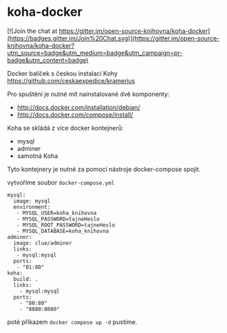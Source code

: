 koha-docker
======

[![Join the chat at https://gitter.im/open-source-knihovna/koha-docker](https://badges.gitter.im/Join%20Chat.svg)](https://gitter.im/open-source-knihovna/koha-docker?utm_source=badge&utm_medium=badge&utm_campaign=pr-badge&utm_content=badge)

Docker balíček s českou instalací Kohy https://github.com/ceskaexpedice/kramerius

Pro spuštění je nutné mít nainstalované dvě komponenty:
- http://docs.docker.com/installation/debian/
- http://docs.docker.com/compose/install/

Koha  se skládá z více docker kontejnerů:
- mysql
- adminer
- samotná Koha

Tyto kontejnery je nutné za pomocí nástroje docker-compose spojit.

vytvoříme soubor `docker-compose.yml`
```
mysql:
  image: mysql
  environment:
   - MYSQL_USER=koha_knihovna
   - MYSQL_PASSWORD=tajneHeslo
   - MYSQL_ROOT_PASSWORD=tajneHeslo
   - MYSQL_DATABASE=koha_knihovna
adminer:
  image: clue/adminer
  links:
   - mysql:mysql
  ports:
   - "81:80"
koha:
  build: .
  links:
    - mysql:mysql
  ports:
    - "80:80"
    - "8080:8080"
```

poté příkazem `docker compose up -d`  pustíme.
